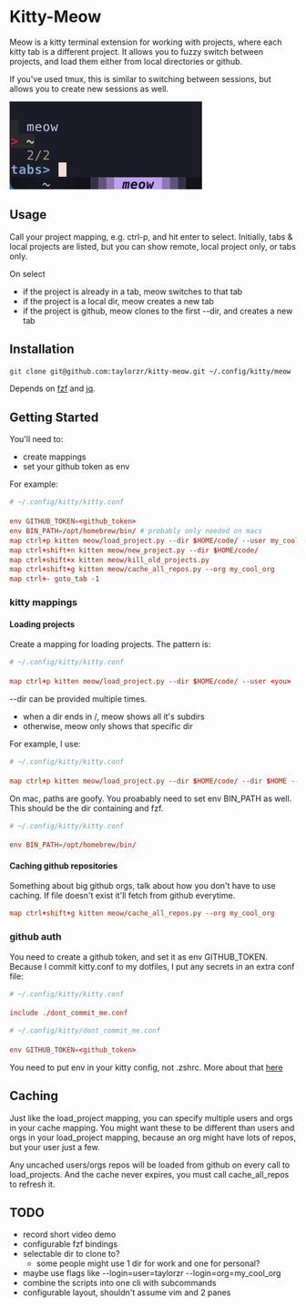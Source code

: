 # Kitty-Meow

Meow is a kitty terminal extension for working with projects, where each kitty tab is a different
project. It allows you to fuzzy switch between projects, and load them either from local directories or github.

If you've used tmux, this is similar to switching between sessions, but allows you to
create new sessions as well.

![Meow Screenshot](screenshot.png)

## Usage

Call your project mapping, e.g. ctrl-p, and hit enter to select.  Initially, tabs & local projects are listed, but you can show remote, local project only, or tabs only.

On select

* if the project is already in a tab, meow switches to that tab
* if the project is a local dir, meow creates a new tab
* if the project is github, meow clones to the first --dir, and creates a new tab


## Installation

```sh
git clone git@github.com:taylorzr/kitty-meow.git ~/.config/kitty/meow
```

Depends on [fzf](https://github.com/junegunn/fzf/) and [jq](https://github.com/stedolan/jq).

## Getting Started

You'll need to:

* create mappings
* set your github token as env

For example:

```conf
# ~/.config/kitty/kitty.conf

env GITHUB_TOKEN=<github_token>
env BIN_PATH=/opt/homebrew/bin/ # probably only needed on macs
map ctrl+p kitten meow/load_project.py --dir $HOME/code/ --user my_cool_self --org my_cool_org
map ctrl+shift+n kitten meow/new_project.py --dir $HOME/code/
map ctrl+shift+x kitten meow/kill_old_projects.py
map ctrl+shift+g kitten meow/cache_all_repos.py --org my_cool_org
map ctrl+- goto_tab -1
```

### kitty mappings

#### Loading projects

Create a mapping for loading projects. The pattern is:

```conf
# ~/.config/kitty/kitty.conf

map ctrl+p kitten meow/load_project.py --dir $HOME/code/ --user <you> --org <github_org>
```

--dir can be provided multiple times.

* when a dir ends in /, meow shows all it's subdirs
* otherwise, meow only shows that specific dir

For example, I use:

```conf
# ~/.config/kitty/kitty.conf

map ctrl+p kitten meow/load_project.py --dir $HOME/code/ --dir $HOME --dir $HOME/.config/kitty/meow --org my_cool_org
```

On mac, paths are goofy. You proabably need to set env BIN_PATH as well. This should be the dir
containing and fzf.

```conf
# ~/.config/kitty/kitty.conf

env BIN_PATH=/opt/homebrew/bin/
```

#### Caching github repositories

Something about big github orgs, talk about how you don't have to use caching. If file doesn't exist
it'll fetch from github everytime.

```conf
map ctrl+shift+g kitten meow/cache_all_repos.py --org my_cool_org
```

### github auth

You need to create a github token, and set it as env GITHUB_TOKEN. Because I commit kitty.conf to my
dotfiles, I put any secrets in an extra conf file:

```conf
# ~/.config/kitty/kitty.conf

include ./dont_commit_me.conf
```

```conf
# ~/.config/kitty/dont_commit_me.conf

env GITHUB_TOKEN=<github_token>
```

You need to put env in your kitty config, not .zshrc. More about that [here](https://sw.kovidgoyal.net/kitty/faq/#things-behave-differently-when-running-kitty-from-system-launcher-vs-from-another-terminal)

## Caching

Just like the load_project mapping, you can specify multiple users and orgs in your cache mapping. You might want these to be different than
users and orgs in your load_project mapping, because an org might have lots of repos, but your user
just a few.

Any uncached users/orgs repos will be loaded from github on every call to load_projects. And the cache never expires, you must call cache_all_repos to refresh it.

## TODO

* record short video demo
* configurable fzf bindings
* selectable dir to clone to?
  * some people might use 1 dir for work and one for personal?
* maybe use flags like --login=user=taylorzr --login=org=my_cool_org
* combine the scripts into one cli with subcommands
* configurable layout, shouldn't assume vim and 2 panes

